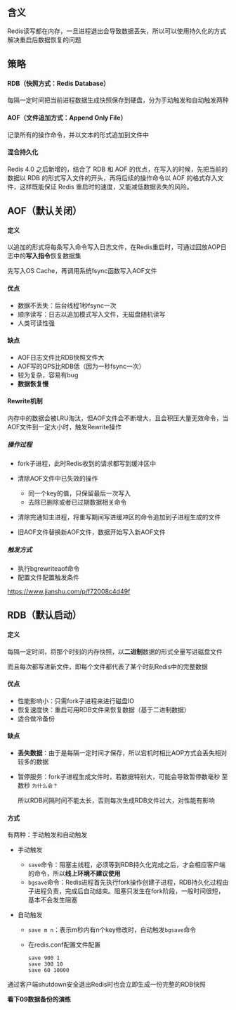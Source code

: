 ## 含义

Redis读写都在内存，一旦进程退出会导致数据丢失，所以可以使用持久化的方式解决重启后数据恢复的问题







## 策略

#### RDB（快照方式：Redis Database）

每隔一定时间把当前进程数据生成快照保存到硬盘，分为手动触发和自动触发两种



#### AOF（文件追加方式：Append Only File）

记录所有的操作命令，并以文本的形式追加到文件中



#### 混合持久化

Redis 4.0 之后新增的，结合了 RDB 和 AOF 的优点，在写入的时候，先把当前的数据以 RDB 的形式写入文件的开头，再将后续的操作命令以 AOF 的格式存入文件，这样既能保证 Redis 重启时的速度，又能减低数据丢失的风险。







## AOF（默认关闭）

#### 定义

以追加的形式将每条写入命令写入日志文件，在Redis重启时，可通过回放AOP日志中的**写入指令**恢复数据集

先写入OS Cache，再调用系统fsync函数写入AOF文件



#### 优点

- 数据不丢失：后台线程1秒fsync一次
- 顺序读写：日志以追加模式写入文件，无磁盘随机读写
- 人类可读性强



#### 缺点

- AOF日志文件比RDB快照文件大
- AOF写的QPS比RDB低（因为一秒fsync一次）
- 较为复杂，容易有bug
- **数据恢复慢**



#### Rewrite机制

内存中的数据会被LRU淘汰，但AOF文件会不断增大，且会积压大量无效命令，当AOF文件到一定大小时，触发Rewrite操作

##### 操作过程

- fork子进程，此时Redis收到的请求都写到缓冲区中
- 清除AOF文件中已失效的操作
  - 同一个key的值，只保留最后一次写入
  - 去除已删除或者已过期数据相关命令

- 清除完通知主进程，将重写期间写进缓冲区的命令追加到子进程生成的文件
- 旧AOF文件替换新AOF文件，数据开始写入新AOF文件

##### 触发方式

- 执行bgrewriteaof命令
- 配置文件配置触发条件

https://www.jianshu.com/p/f72008c4d49f







## RDB（默认启动）

#### 定义

每隔一定时间，将那个时刻的内存快照，以**二进制**数据的形式全量写进磁盘文件

而且每次都写进新文件，即每个文件都代表了某个时刻Redis中的完整数据



#### 优点

- 性能影响小：只需fork子进程来进行磁盘IO
- 恢复速度快：重启可用RDB文件来恢复数据（基于二进制数据）
- 适合做冷备份



#### 缺点

- **丢失数据**：由于是每隔一定时间才保存，所以宕机时相比AOP方式会丢失相对较多的数据

- 暂停服务：fork子进程生成文件时，若数据特别大，可能会导致暂停数毫秒 至 数秒 `为什么会？`

  所以RDB间隔时间不能太长，否则每次生成RDB文件过大，对性能有影响



#### 方式

有两种：手动触发和自动触发

- 手动触发

	- ```save```命令：阻塞主线程，必须等到RDB持久化完成之后，才会相应客户端的命令，所以**线上环境不建议使用**
	- ```bgsave```命令：Redis进程首先执行fork操作创建子进程，RDB持久化过程由子进程负责，完成后自动结束。阻塞只发生在fork阶段，一般时间很短，基本不会发生阻塞
	
- 自动触发

  - ```save m n```：表示m秒内有n个key修改时，自动触发`bgsave`命令

  - 在redis.conf配置文件配置

    ```shell
    save 900 1
    save 300 10
    save 60 10000
    ```

通过客户端shutdown安全退出Redis时也会立即生成一份完整的RDB快照

**看下09数据备份的演练**